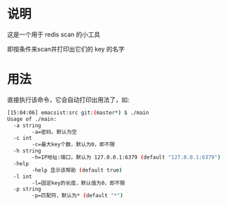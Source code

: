# 说明

这是一个用于 redis scan 的小工具

即按条件来scan并打印出它们的 key 的名字

# 用法

直接执行该命令，它会自动打印出用法了，如:

```bash
[15:04:06] emacsist:src git:(master*) $ ./main
Usage of ./main:
  -a string
    	-a=密码，默认为空
  -c int
    	-c=最大key个数，默认为0，即不限
  -h string
    	-h=IP地址:端口，默认为 127.0.0.1:6379 (default "127.0.0.1:6379")
  -help
    	-help 显示该帮助 (default true)
  -l int
    	-l=固定key的长度，默认值为0，即不限
  -p string
    	-p=匹配符，默认为* (default "*")
```